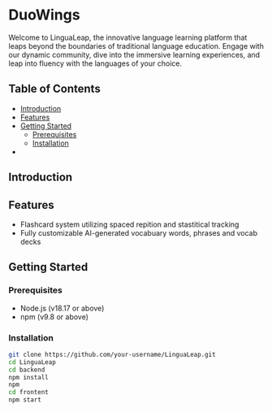 # DuoWings

Welcome to LinguaLeap, the innovative language learning platform that leaps beyond the boundaries of traditional language education. Engage with our dynamic community, dive into the immersive learning experiences, and leap into fluency with the languages of your choice.

## Table of Contents

- [Introduction](#introduction)
- [Features](#features)
- [Getting Started](#getting-started)
  - [Prerequisites](#prerequisites)
  - [Installation](#installation)
- 

## Introduction

## Features

- Flashcard system utilizing spaced repition and stastitical tracking
- Fully customizable AI-generated vocabuary words, phrases and vocab decks

## Getting Started

### Prerequisites

- Node.js (v18.17 or above)
- npm (v9.8 or above)

### Installation

```bash
git clone https://github.com/your-username/LinguaLeap.git
cd LinguaLeap
cd backend
npm install
npm
cd frontent
npm start

```
